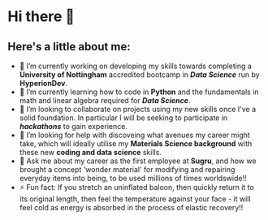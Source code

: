 # Hi there 👋

<!--
**TomD101/TomD101** is a ✨ _special_ ✨ repository because its `README.md` (this file) appears on your GitHub profile.
-->
## Here's a little about me:
- 🔭 I’m currently working on developing my skills towards completing a **University of Nottingham** accredited bootcamp in ***Data Science*** run by **HyperionDev**.
- 🌱 I’m currently learning how to code in **Python** and the fundamentals in math and linear algebra required for ***Data Science***.
- 👯 I’m looking to collaborate on projects using my new skills once I've a solid foundation. In particular I will be seeking to participate in ***hackathons*** to gain experience.
- 🤔 I’m looking for help with discoveing what avenues my career might take, which will ideally utilise my **Materials Science background** with these new **coding and data science** skills.
- 💬 Ask me about my career as the first employee at **Sugru**, and how we brought a concept 'wonder material' for modifying and repairing everyday items into being, to be used millions of times worldswide!!
- ⚡ Fun fact: If you stretch an uninflated baloon, then quickly return it to its original length, then feel the temperature against your face - it will feel cold as energy is absorbed in the process of elastic recovery!!

